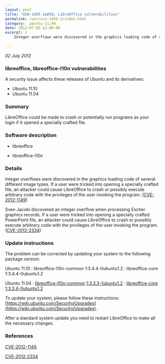 ```yaml
---
layout: post
title: "USN-1495-1&#58; LibreOffice vulnerabilities"
permalink: /usn/usn-1495-1/index.html
category:  ubuntu-11.04
date: 2012-07-02 12:00:00
excerpt: |
    Integer overflows were discovered in the graphics loading code of several different image types. If a user were tricked into opening a specially crafted file, an attacker could cause LibreOffice to crash or possibly execute arbitrary code with the privileges of the user invoking the program. ([CVE-2012-1149](http://people.ubuntu.com/~ubuntu-security/cve/CVE-2012-1149))
    
--- 
```

 
 

*02 July 2012*

### libreoffice, libreoffice-l10n vulnerabilities

A security issue affects these releases of Ubuntu and its derivatives:

* Ubuntu 11.10
* Ubuntu 11.04

### Summary

LibreOffice could be made to crash or potentially run programs as your login if it opened a specially crafted file.

### Software description

* libreoffice 

* libreoffice-l10n 

### Details

Integer overflows were discovered in the graphics loading code of several different image types. If a user were tricked into opening a specially crafted file, an attacker could cause LibreOffice to crash or possibly execute arbitrary code with the privileges of the user invoking the program. ([CVE-2012-1149](http://people.ubuntu.com/~ubuntu-security/cve/CVE-2012-1149))

Sven Jacobi discovered an integer overflow when processing Escher graphics records. If a user were tricked into opening a specially crafted PowerPoint file, an attacker could cause LibreOffice to crash or possibly execute arbitrary code with the privileges of the user invoking the program. ([CVE-2012-2334](http://people.ubuntu.com/~ubuntu-security/cve/CVE-2012-2334)) 

### Update instructions

The problem can be corrected by updating your system to the following package version:

Ubuntu 11.10
 : libreoffice-l10n-common <span>1:3.4.4-0ubuntu1.2</span>
 : libreoffice-core <span>1:3.4.4-0ubuntu1.2</span>

Ubuntu 11.04
 : [libreoffice-l10n-common](https://launchpad.net/ubuntu/+source/libreoffice-l10n) <span> [1:3.3.3-1ubuntu1.2](https://launchpad.net/ubuntu/+source/libreoffice-l10n/1:3.3.3-1ubuntu1.2) </span> 
 : [libreoffice-core](https://launchpad.net/ubuntu/+source/libreoffice) <span> [1:3.3.4-0ubuntu1.2](https://launchpad.net/ubuntu/+source/libreoffice/1:3.3.4-0ubuntu1.2) </span> 

To update your system, please follow these instructions: [https://wiki.ubuntu.com/Security/Upgrades](https://wiki.ubuntu.com/Security/Upgrades).

After a standard system update you need to restart LibreOffice to make all the necessary changes. 

### References

 
 [CVE-2012-1149](http://people.ubuntu.com/~ubuntu-security/cve/CVE-2012-1149), 

 [CVE-2012-2334](http://people.ubuntu.com/~ubuntu-security/cve/CVE-2012-2334)
 

